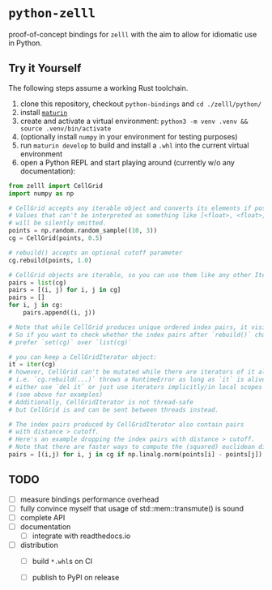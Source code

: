 # `python-zelll`

proof-of-concept bindings for `zelll` with the aim to allow for idiomatic use in Python.

## Try it Yourself

The following steps assume a working Rust toolchain.

1. clone this repository, checkout `python-bindings` and `cd ./zelll/python/`
2. install [`maturin`](https://www.maturin.rs/installation)
3. create and activate a virtual environment: `python3 -m venv .venv && source .venv/bin/activate`
4. (optionally install `numpy` in your environment for testing purposes)
5. run `maturin develop` to build and install a `.whl` into the current virtual environment
6. open a Python REPL and start playing around (currently w/o any documentation):
```python
from zelll import CellGrid
import numpy as np

# CellGrid accepts any iterable object and converts its elements if possible.
# Values that can't be interpreted as something like [<float>, <float>, <float>]
# will be silently omitted.
points = np.random.random_sample((10, 3))
cg = CellGrid(points, 0.5)

# rebuild() accepts an optional cutoff parameter
cg.rebuild(points, 1.0)

# CellGrid objects are iterable, so you can use them like any other Iterable in Python:
pairs = list(cg)
pairs = [(i, j) for i, j in cg]
pairs = []
for i, j in cg:
    pairs.append((i, j))

# Note that while CellGrid produces unique ordered index pairs, it visits its cells in arbitrary order.
# So if you want to check whether the index pairs after `rebuild()` changed,
# prefer `set(cg)` over `list(cg)` 

# you can keep a CellGridIterator object:
it = iter(cg)
# however, CellGrid can't be mutated while there are iterators of it alive
# i.e. `cg.rebuild(...)` throws a RuntimeError as long as `it` is alive
# either use `del it` or just use iterators implicitly/in local scopes
# (see above for examples)
# Additionally, CellGridIterator is not thread-safe 
# but CellGrid is and can be sent between threads instead.

# The index pairs produced by CellGridIterator also contain pairs
# with distance > cutoff.
# Here's an example dropping the index pairs with distance > cutoff.
# Note that there are faster ways to compute the (squared) euclidean distance.
pairs = [(i,j) for i, j in cg if np.linalg.norm(points[i] - points[j]) <= 0.5]
```

## TODO

- [ ] measure bindings performance overhead
- [ ] fully convince myself that usage of std::mem::transmute() is sound
- [ ] complete API
- [ ] documentation
    * [ ] integrate with readthedocs.io
- [ ] distribution
    * [ ] build `*.whl`s on CI
    * [ ] publish to PyPI on release

